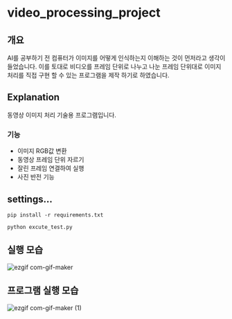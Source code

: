 # video_processing_project

## 개요
AI를 공부하기 전 컴퓨터가 이미지를 어떻게 인식하는지 이해하는 것이 먼저라고 생각이 들었습니다.
이를 토대로 비디오를 프레임 단위로 나누고 나눈 프레임 단위대로 이미지 처리를 직접 구현 할 수 있는 프로그램을 제작 하기로 하였습니다.

## Explanation
동영상 이미지 처리 기술용 프로그램입니다.

### 기능
- 이미지 RGB값 변환
- 동영상 프레임 단위 자르기
- 잘린 프레임 연결하여 실행
- 사진 반전 기능

## settings...
``` terminal
pip install -r requirements.txt

python excute_test.py
```

## 실행 모습
![ezgif com-gif-maker](https://user-images.githubusercontent.com/59524278/169860325-1e895108-c7dc-4400-b6d7-89c313805340.gif)

## 프로그램 실행 모습
![ezgif com-gif-maker (1)](https://user-images.githubusercontent.com/59524278/169861396-5e4b2cce-781e-4ef9-a889-1015e12853b3.gif)

